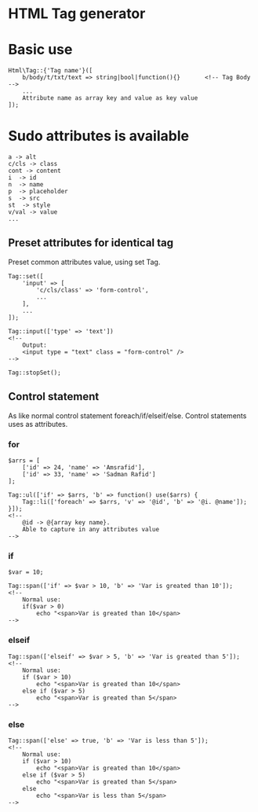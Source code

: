 # HTML Tag generator

# Basic use

~~~
Html\Tag::{'Tag name'}([
	b/body/t/txt/text => string|bool|function(){}		<!-- Tag Body -->
	...
	Attribute name as array key and value as key value
]);
~~~

# Sudo attributes is available

~~~
a -> alt
c/cls -> class
cont -> content
i  -> id
n  -> name
p  -> placeholder
s  -> src
st  -> style
v/val -> value
...
~~~

## Preset attributes for identical tag
Preset common attributes value, using set Tag.

~~~
Tag::set([
	'input' => [
		'c/cls/class' => 'form-control',
		...
	],
	...
]);

Tag::input(['type' => 'text'])
<!--
	Output:
	<input type = "text" class = "form-control" />
-->

Tag::stopSet();
~~~


## Control statement
As like normal control statement foreach/if/elseif/else. Control statements uses as attributes.

### for

~~~
$arrs = [
	['id' => 24, 'name' => 'Amsrafid'],
	['id' => 33, 'name' => 'Sadman Rafid']
];

Tag::ul(['if' => $arrs, 'b' => function() use($arrs) {
	Tag::li(['foreach' => $arrs, 'v' => '@id', 'b' => '@i. @name']);
}]);
<!--
	@id -> @{array key name}.
	Able to capture in any attributes value
-->
~~~

### if

~~~
$var = 10;

Tag::span(['if' => $var > 10, 'b' => 'Var is greated than 10']);
<!-- 
	Normal use:
	if($var > 0)
		echo "<span>Var is greated than 10</span>
-->
~~~

### elseif

~~~
Tag::span(['elseif' => $var > 5, 'b' => 'Var is greated than 5']);
<!-- 
	Normal use:
	if ($var > 10)
		echo "<span>Var is greated than 10</span>
	else if ($var > 5)
		echo "<span>Var is greated than 5</span>
-->
~~~

### else

~~~
Tag::span(['else' => true, 'b' => 'Var is less than 5']);
<!-- 
	Normal use:	
	if ($var > 10)
		echo "<span>Var is greated than 10</span>
	else if ($var > 5)
		echo "<span>Var is greated than 5</span>
	else
		echo "<span>Var is less than 5</span>
-->
~~~

